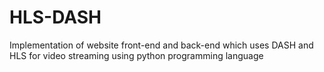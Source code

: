 # HLS-DASH
Implementation of website front-end and back-end which uses DASH and HLS for video streaming
using python programming language
